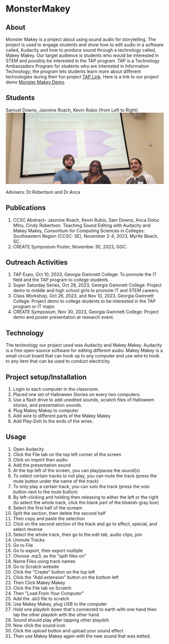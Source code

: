 # MonsterMakey

## About
Monster Makey is a project about using sound audio for storytelling. The project is used to engage students and show how to edit audio in a software called, Audacity and how to produce sound through a technology called, Makey Makey. Our target audience is students who would be interested in STEM and possibly be interested in the TAP program. TAP is a Technology Ambassadors Program for students who are interested in Information Technology; the program lets students learn more about different technologies during their fun project [TAP Link](https://www.ggc.edu/academics/school-of-science-and-technology/research-internships-service-learning/technology-ambassador-program). Here is a link to our project demo [Monster Makey Demo](Media/ProjectDemo.md).

## Students
Samuel Downs,
Jasmine Roach,
Kevin Rubio (from Left to Right)
![](Media/Pictures/20231028_130513.jpg)

Advisers: Dr.Robertson and Dr.Anca


## Publications
1. CCSC Abstract- Jasmine Roach, Kevin Rubio, Sam Downs, Anca Doloc Mihu, Cindy Robertson. Teaching Sound Editing with Audacity and Makey Makey, Consortium for Computing Sciences in Colleges: Southeastern Region (CCSC: SE), November 2-4, 2023, Myrtle Beach, SC.
2. CREATE Symposium Poster, November 30, 2023, GGC.

## Outreach Activities
1. TAP Expo, Oct 10, 2023, Georgia Gwinnett College: To promote the IT field and the TAP program to college students.
2. Super Saturday Series, Oct 28, 2023, Georgia Gwinnett College: Project demo to middle and high school girls to promote IT and STEM careers.
3. Class Workshop, Oct 26, 2023, and Nov 10, 2023, Georgia Gwinnett College: Project demo to college students to be interested in the TAP program or IT major.
4. CREATE Symposium, Nov 30, 2023, Georgia Gwinnett College: Project demo and poster presentation at research event.

## Technology
The technology our project used was Audacity and Makey Makey. Audacity is a free open-source software for editing different audio. Makey Makey is a small circuit board that can hook up to any computer and use wire to hook to any item that can be used to conduct electricity.

## Project setup/Installation
1. Login to each computer in the classroom.
2. Placed one set of Halloween Stories on every two computers.
3. Use a flash drive to add unedited sounds, scratch files of Halloween stories, and presentation sounds.
4. Plug Makey Makey to computer
5. Add wire to different parts of the Makey Makey
6. Add Play-Doh to the ends of the wires.  

## Usage
1. Open Audacity
2. Click the File tab on the top left corner of the screen
3. Click on import then audio
4. Add the presentation sound
5. At the top left of the screen, you can play/pause the sound(s)
6. To select certain tracks to not play, you can mute the track (press the mute button under the name of the track)
7. To only play a certain track, you can solo the track (press the solo button next to the mute button)
8. By left-clicking and holding then releasing to either the left or the right (to select the whole track, click the blank part of the blueish-gray box)
9. Select the first half of the scream
10. Split the section, then delete the second half
11. Then copy and paste the selection
12. Click on the second section of the track and go to effect, special, and select reverse
13. Select the whole track, then go to the edit tab, audio clips, join
14. Unmute Tracks
15. Go to File
16. Go to export, then export multiple
17. Choose .mp3, as the "spilt files on"
18. Name Files using track names
19. Go to Scratch website
20. Click the "Create" button on the top left
21. Click the "Add extension" button on the bottom left
22. Then Click Makey Makey
23. Click the File tab on Scratch
24. Then "Load From Your Computer"
25. Add the .sb3 file to scratch
26. Use Makey Makey, plug USB to the computer
27. Hold one playdoh down that's connected to earth with one hand then tap the other playdoh with the other hand
28. Sound should play after tapping other playdoh
29. Now click the sound icon
30. Click the upload button and upload your sound effect
31. Then use Makey Makey again with the new sound that was edited.



